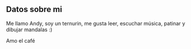 ## Datos sobre mi


Me llamo Andy, soy un ternurin, me gusta leer, escuchar música, patinar y dibujar mandalas :)
 
Amo el café
